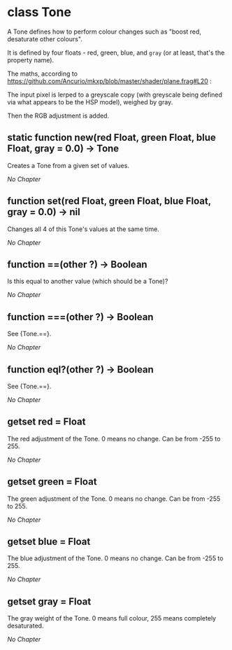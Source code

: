 # class Tone

A Tone defines how to perform colour changes such as "boost red, desaturate other colours".

It is defined by four floats - red, green, blue, and `gray` (or at least, that's the property name).

The maths, according to https://github.com/Ancurio/mkxp/blob/master/shader/plane.frag#L20 :

The input pixel is lerped to a greyscale copy (with greyscale being defined via what appears to be the HSP model), weighed by gray.

Then the RGB adjustment is added.

## static function new(red Float, green Float, blue Float, gray = 0.0) -> Tone

Creates a Tone from a given set of values.

*No Chapter*


## function set(red Float, green Float, blue Float, gray = 0.0) -> nil

Changes all 4 of this Tone's values at the same time.

*No Chapter*


## function ==(other ?) -> Boolean

Is this equal to another value (which should be a Tone)?

*No Chapter*


## function ===(other ?) -> Boolean

See {Tone.==}.

*No Chapter*


## function eql?(other ?) -> Boolean

See {Tone.==}.

*No Chapter*


## getset red = Float

The red adjustment of the Tone. 0 means no change. Can be from -255 to 255.

*No Chapter*


## getset green = Float

The green adjustment of the Tone. 0 means no change. Can be from -255 to 255.

*No Chapter*


## getset blue = Float

The blue adjustment of the Tone. 0 means no change. Can be from -255 to 255.

*No Chapter*


## getset gray = Float

The gray weight of the Tone. 0 means full colour, 255 means completely desaturated.

*No Chapter*

